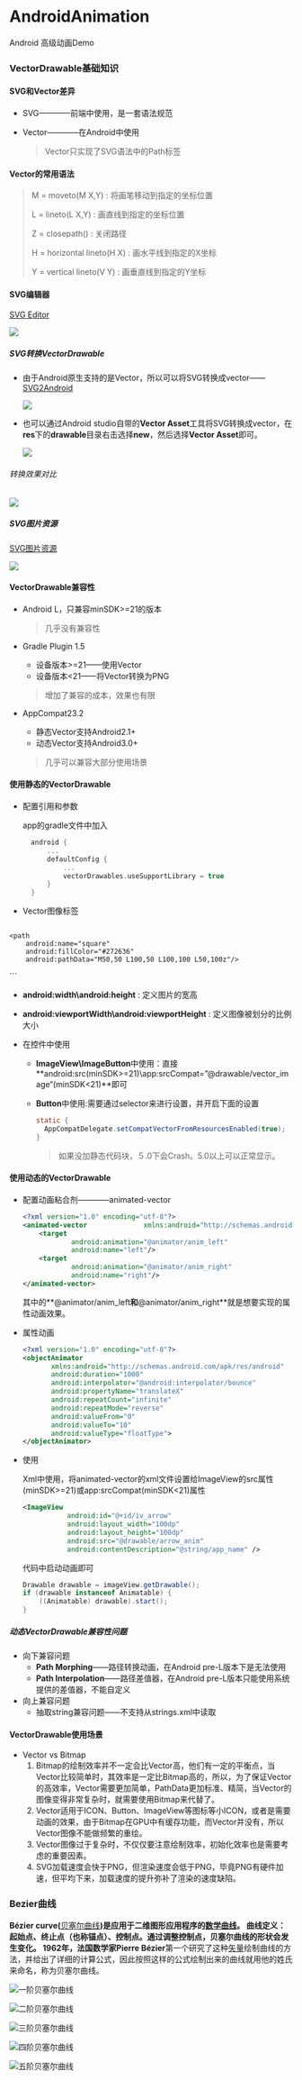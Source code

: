 



# AndroidAnimation

 Android 高级动画Demo

### VectorDrawable基础知识

#### SVG和Vector差异

- SVG————前端中使用，是一套语法规范

- Vector————在Android中使用

  > Vector只实现了SVG语法中的Path标签

#### Vector的常用语法

> M = moveto(M X,Y)  : 将画笔移动到指定的坐标位置
>
> L = lineto(L X,Y)  :  画直线到指定的坐标位置
>
> Z = closepath()  :  关闭路径
>
> H = horizontal lineto(H X) : 画水平线到指定的X坐标
>
> Y = vertical lineto(V Y) : 画垂直线到指定的Y坐标

#### SVG编辑器

[SVG Editor](http://editor.method.ac/)

![](img\svg_editor.png)

##### SVG转换VectorDrawable

- 由于Android原生支持的是Vector，所以可以将SVG转换成vector——[SVG2Android](http://inloop.github.io/svg2android/)

  ![](img\svg2Android.png)

- 也可以通过Android studio自带的**Vector Asset**工具将SVG转换成vector，在**res**下的**drawable**目录右击选择**new**，然后选择**Vector Asset**即可。

  ![](img\vector_asset.jpg)

###### 转换效果对比

![](img\result.jpg)

##### SVG图片资源

[SVG图片资源](http://www.iconfont.cn/plus/collections/index)

![](img\svg_download.png)

#### VectorDrawable兼容性

- Android L，只兼容minSDK>=21的版本

  > 几乎没有兼容性

- Gradle Plugin 1.5

  - 设备版本>=21——使用Vector
  - 设备版本<21——将Vector转换为PNG

  > 增加了兼容的成本，效果也有限

- AppCompat23.2

  - 静态Vector支持Android2.1+
  - 动态Vector支持Android3.0+

  > 几乎可以兼容大部分使用场景

#### 使用静态的VectorDrawable

- 配置引用和参数

  app的gradle文件中加入
  ```kotlin
    android {
        ...
        defaultConfig {
            ...
            vectorDrawables.useSupportLibrary = true
        }
    }
  ```

- Vector图像标签

  ```xml
<!-- 绘制一个矩形 -->
  <vector xmlns:android="http://schemas.android.com/apk/res/android"
  	android:width="48dp"
  	android:height="48dp"
  	android:viewportWidth="200"
  	android:viewportHeight="200">
  
  	<path
  		android:name="square"
  		android:fillColor="#272636"
  		android:pathData="M50,50 L100,50 L100,100 L50,100z"/>
  </vector>
  ```
  
  - **android:width\android:height** : 定义图片的宽高
  - **android:viewportWidth\android:viewportHeight** : 定义图像被划分的比例大小
  
- 在控件中使用

  - **ImageView\ImageButton**中使用：直接**android:src(minSDK>=21)\app:srcCompat=”@drawable/vector_image“(minSDK<21)**即可

  - **Button**中使用:需要通过selector来进行设置，并开启下面的设置

    ```java
    static {
      AppCompatDelegate.setCompatVectorFromResourcesEnabled(true);
    }
    ```
    
    > 如果没加静态代码块，５.0下会Crash。5.0以上可以正常显示。

#### 使用动态的VectorDrawable

- 配置动画粘合剂————animated-vector

  ```xml
  <?xml version="1.0" encoding="utf-8"?>
  <animated-vector              xmlns:android="http://schemas.android.com/apk/res/android"   android:drawable="@drawable/ic_arrows">  
      <target      
              android:animation="@animator/anim_left"      
              android:name="left"/>   
      <target      
              android:animation="@animator/anim_right"      
              android:name="right"/>
  </animated-vector>
  ```

  其中的**@animator/anim_left**和**@animator/anim_right**就是想要实现的属性动画效果。

- 属性动画

  ```xml
  <?xml version="1.0" encoding="utf-8"?>
  <objectAnimator 
         xmlns:android="http://schemas.android.com/apk/res/android"
         android:duration="1000"   
         android:interpolator="@android:interpolator/bounce"   
         android:propertyName="translateX"   
         android:repeatCount="infinite"   
         android:repeatMode="reverse"   
         android:valueFrom="0"   
         android:valueTo="10"   
         android:valueType="floatType">
  </objectAnimator>
  ```

- 使用

  Xml中使用，将animated-vector的xml文件设置给ImageView的src属性(minSDK>=21)或app:srcCompat(minSDK<21)属性

  ```xml
  <ImageView   
             android:id="@+id/iv_arrow"   
             android:layout_width="100dp"   
             android:layout_height="100dp"   
             android:src="@drawable/arrow_anim"   
             android:contentDescription="@string/app_name" />
  ```

  代码中启动动画即可

  ```java
  Drawable drawable = imageView.getDrawable();
  if (drawable instanceof Animatable) {    
      ((Animatable) drawable).start();
  }
  ```

##### 动态VectorDrawable兼容性问题

- 向下兼容问题
  - **Path Morphing**——路径转换动画，在Android pre-L版本下是无法使用
  - **Path Interpolation**——路径差值器，在Android pre-L版本只能使用系统提供的差值器，不能自定义
- 向上兼容问题
  - 抽取string兼容问题——不支持从strings.xml中读取<PathData>

#### VectorDrawable使用场景

- Vector vs Bitmap
  1. Bitmap的绘制效率并不一定会比Vector高，他们有一定的平衡点，当Vector比较简单时，其效率是一定比Bitmap高的，所以，为了保证Vector的高效率，Vector需要更加简单，PathData更加标准、精简，当Vector的图像变得非常复杂时，就需要使用Bitmap来代替了。
  2. Vector适用于ICON、Button、ImageView等图标等小ICON，或者是需要动画的效果，由于Bitmap在GPU中有缓存功能，而Vector并没有，所以Vector图像不能做频繁的重绘。
  3. Vector图像过于复杂时，不仅仅要注意绘制效率，初始化效率也是需要考虑的重要因素。
  4. SVG加载速度会快于PNG，但渲染速度会低于PNG，毕竟PNG有硬件加速，但平均下来，加载速度的提升弥补了渲染的速度缺陷。

### Bezier曲线

**Bézier curve(**[贝塞尔曲线](https://baike.baidu.com/item/%E8%B4%9D%E5%A1%9E%E5%B0%94%E6%9B%B2%E7%BA%BF/1091769?fr=aladdin)**)**是应用于二维图形应用程序的[数学曲线](http://baike.baidu.com/view/627248.htm)。 曲线定义：起始点、终止点（也称锚点）、控制点。通过调整控制点，贝塞尔曲线的形状会发生变化。 1962年，法国数学家**Pierre Bézier**第一个研究了这种[矢量](http://baike.baidu.com/view/77474.htm)绘制曲线的方法，并给出了详细的计算公式，因此按照这样的公式绘制出来的曲线就用他的姓氏来命名，称为贝塞尔曲线。

![一阶贝塞尔曲线](img\one_bezier.webp)

![二阶贝塞尔曲线](img\two_bezier.webp)

![三阶贝塞尔曲线](img\three_bezier.webp)

![四阶贝塞尔曲线](img\four_bezier.webp)

![五阶贝塞尔曲线](img\five_bezier.webp)

